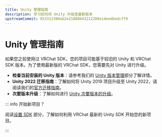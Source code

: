 ```yaml
---
title: Unity 管理指南
description: 学习如何将 Unity 升级至最新版本
upstreamCommit: 053312380ab2e21888643212200e14eedbedcff9
---
```


# Unity 管理指南

如果您之前使用过 VRChat SDK，您的项目可能基于较旧的 Unity 和 VRChat SDK 版本。为了使用最新版的 VRChat SDK，您需要先对 Unity 进行升级。

- **检查当前安装的 Unity 版本**：请参考我们的 [Unity 版本管理](unity-2022.md#managing-unity-versions)部分了解详情。
- **Unity 2022 迁移指南**：了解如何将 Unity 2019 项目升级至 Unity 2022，请阅读我们的[官方迁移指南](/creators.vrchat.com/sdk/upgrade/unity-2022)。
- **次要版本升级**：了解如何进行 [Unity 次要版本的升级](/creators.vrchat.com/sdk/upgrade/migrating-to-a-newer-minor-unity-version)。

::: info 开始新项目？

阅读[设置 SDK](/creators.vrchat.com/sdk/) 部分，了解如何利用 VRChat 最新的 Unity SDK 开始您的新项目。

:::
